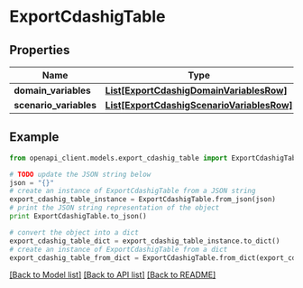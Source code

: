 # ExportCdashigTable


## Properties
Name | Type | Description | Notes
------------ | ------------- | ------------- | -------------
**domain_variables** | [**List[ExportCdashigDomainVariablesRow]**](ExportCdashigDomainVariablesRow.md) |  | [optional] 
**scenario_variables** | [**List[ExportCdashigScenarioVariablesRow]**](ExportCdashigScenarioVariablesRow.md) |  | [optional] 

## Example

```python
from openapi_client.models.export_cdashig_table import ExportCdashigTable

# TODO update the JSON string below
json = "{}"
# create an instance of ExportCdashigTable from a JSON string
export_cdashig_table_instance = ExportCdashigTable.from_json(json)
# print the JSON string representation of the object
print ExportCdashigTable.to_json()

# convert the object into a dict
export_cdashig_table_dict = export_cdashig_table_instance.to_dict()
# create an instance of ExportCdashigTable from a dict
export_cdashig_table_from_dict = ExportCdashigTable.from_dict(export_cdashig_table_dict)
```
[[Back to Model list]](../README.md#documentation-for-models) [[Back to API list]](../README.md#documentation-for-api-endpoints) [[Back to README]](../README.md)


